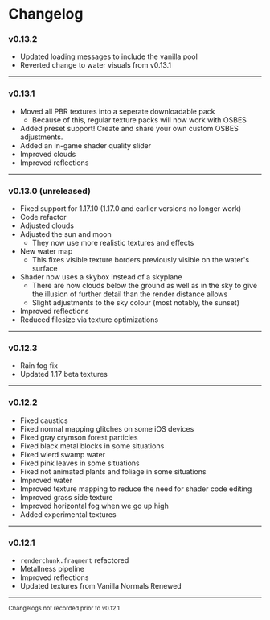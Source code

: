 # Changelog
### v0.13.2
- Updated loading messages to include the vanilla pool
- Reverted change to water visuals from v0.13.1
-------------
### v0.13.1
- Moved all PBR textures into a seperate downloadable pack
  - Because of this, regular texture packs will now work with OSBES
- Added preset support! Create and share your own custom OSBES adjustments.
- Added an in-game shader quality slider
- Improved clouds
- Improved reflections
-------------
### v0.13.0 (unreleased)
- Fixed support for 1.17.10 (1.17.0 and earlier versions no longer work)
- Code refactor
- Adjusted clouds
- Adjusted the sun and moon
  - They now use more realistic textures and effects
- New water map 
  - This fixes visible texture borders previously visible on the water's surface
- Shader now uses a skybox instead of a skyplane
  - There are now clouds below the ground as well as in the sky to give the illusion of further detail than the render distance allows
  - Slight adjustments to the sky colour (most notably, the sunset)
- Improved reflections
- Reduced filesize via texture optimizations
-------------
### v0.12.3
- Rain fog fix
- Updated 1.17 beta textures
-------------
### v0.12.2
- Fixed caustics
- Fixed normal mapping glitches on some iOS devices
- Fixed gray crymson forest particles
- Fixed black metal blocks in some situations
- Fixed wierd swamp water
- Fixed pink leaves in some situations
- Fixed not animated plants and foliage in some situations
- Improved water
- Improved texture mapping to reduce the need for shader code editing
- Improved grass side texture
- Improved horizontal fog when we go up high
- Added experimental textures
------------
### v0.12.1
- `renderchunk.fragment` refactored
- Metallness pipeline
- Improved reflections
- Updated textures from Vanilla Normals Renewed
-----------
<sub>Changelogs not recorded prior to v0.12.1</sub>
